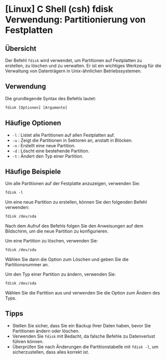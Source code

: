 # [Linux] C Shell (csh) fdisk Verwendung: Partitionierung von Festplatten

## Übersicht
Der Befehl `fdisk` wird verwendet, um Partitionen auf Festplatten zu erstellen, zu löschen und zu verwalten. Er ist ein wichtiges Werkzeug für die Verwaltung von Datenträgern in Unix-ähnlichen Betriebssystemen.

## Verwendung
Die grundlegende Syntax des Befehls lautet:

```csh
fdisk [Optionen] [Argumente]
```

## Häufige Optionen
- `-l` : Listet alle Partitionen auf allen Festplatten auf.
- `-u` : Zeigt die Partitionen in Sektoren an, anstatt in Blöcken.
- `-n` : Erstellt eine neue Partition.
- `-d` : Löscht eine bestehende Partition.
- `-t` : Ändert den Typ einer Partition.

## Häufige Beispiele
Um alle Partitionen auf der Festplatte anzuzeigen, verwenden Sie:

```csh
fdisk -l
```

Um eine neue Partition zu erstellen, können Sie den folgenden Befehl verwenden:

```csh
fdisk /dev/sda
```

Nach dem Aufruf des Befehls folgen Sie den Anweisungen auf dem Bildschirm, um die neue Partition zu konfigurieren.

Um eine Partition zu löschen, verwenden Sie:

```csh
fdisk /dev/sda
```

Wählen Sie dann die Option zum Löschen und geben Sie die Partitionsnummer an.

Um den Typ einer Partition zu ändern, verwenden Sie:

```csh
fdisk /dev/sda
```

Wählen Sie die Partition aus und verwenden Sie die Option zum Ändern des Typs.

## Tipps
- Stellen Sie sicher, dass Sie ein Backup Ihrer Daten haben, bevor Sie Partitionen ändern oder löschen.
- Verwenden Sie `fdisk` mit Bedacht, da falsche Befehle zu Datenverlust führen können.
- Überprüfen Sie nach Änderungen die Partitionstabelle mit `fdisk -l`, um sicherzustellen, dass alles korrekt ist.